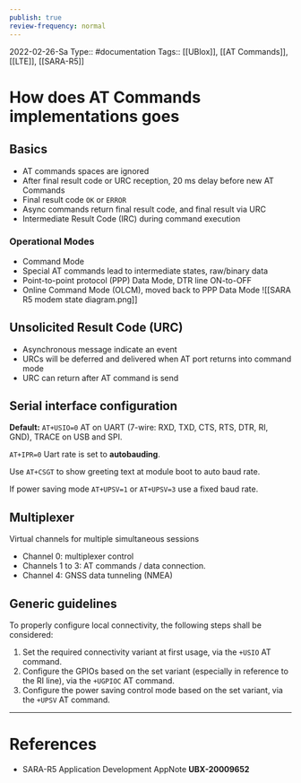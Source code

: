 ```yaml
---
publish: true
review-frequency: normal
---
```

2022-02-26-Sa
Type:: #documentation 
Tags:: [[UBlox]], [[AT Commands]], [[LTE]], [[SARA-R5]]

# How does AT Commands implementations goes
## Basics
- AT commands spaces are ignored
- After final result code or URC reception, 20 ms delay before new AT Commands
- Final result code `OK` or `ERROR`
- Async commands return final result code, and final result via URC
- Intermediate Result Code (IRC) during command execution

### Operational Modes
- Command Mode
- Special AT commands lead to intermediate states, raw/binary data
- Point-to-point protocol (PPP) Data Mode, DTR line ON-to-OFF
- Online Command Mode (OLCM), moved back to PPP Data Mode
![[SARA R5 modem state diagram.png]]

## Unsolicited Result Code (URC)
- Asynchronous message indicate an event
- URCs will be deferred and delivered when AT port returns into command mode
- URC can return after AT command is send

## Serial interface configuration
**Default:** `AT+USIO=0` 
AT on UART (7-wire: RXD, TXD, CTS, RTS, DTR, RI, GND), TRACE on USB and SPI.

`AT+IPR=0`
Uart rate is set to **autobauding**.

Use `AT+CSGT` to show greeting text at module boot to auto baud rate.

If power saving mode `AT+UPSV=1` or `AT+UPSV=3` use a fixed baud rate.

## Multiplexer
Virtual channels for multiple simultaneous sessions
- Channel 0: multiplexer control
- Channels 1 to 3: AT commands / data connection.
- Channel 4: GNSS data tunneling (NMEA)

## Generic guidelines
To properly configure local connectivity, the following steps shall be considered:
1.  Set the required connectivity variant at first usage, via the `+USIO` AT command.
2.  Configure the GPIOs based on the set variant (especially in reference to the RI line), via the `+UGPIOC` AT command.
3.  Configure the power saving control mode based on the set variant, via the `+UPSV` AT command.

---
# References
- SARA-R5 Application Development AppNote **UBX-20009652**